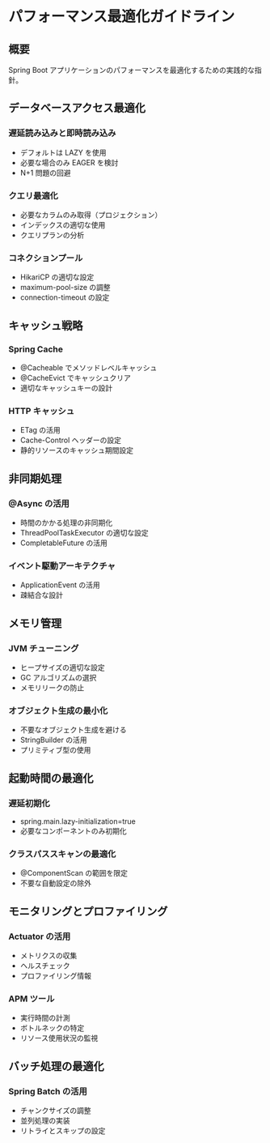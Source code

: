 # パフォーマンス最適化ガイドライン

## 概要

Spring Boot アプリケーションのパフォーマンスを最適化するための実践的な指針。

## データベースアクセス最適化

### 遅延読み込みと即時読み込み

- デフォルトは LAZY を使用
- 必要な場合のみ EAGER を検討
- N+1 問題の回避

### クエリ最適化

- 必要なカラムのみ取得（プロジェクション）
- インデックスの適切な使用
- クエリプランの分析

### コネクションプール

- HikariCP の適切な設定
- maximum-pool-size の調整
- connection-timeout の設定

## キャッシュ戦略

### Spring Cache

- @Cacheable でメソッドレベルキャッシュ
- @CacheEvict でキャッシュクリア
- 適切なキャッシュキーの設計

### HTTP キャッシュ

- ETag の活用
- Cache-Control ヘッダーの設定
- 静的リソースのキャッシュ期間設定

## 非同期処理

### @Async の活用

- 時間のかかる処理の非同期化
- ThreadPoolTaskExecutor の適切な設定
- CompletableFuture の活用

### イベント駆動アーキテクチャ

- ApplicationEvent の活用
- 疎結合な設計

## メモリ管理

### JVM チューニング

- ヒープサイズの適切な設定
- GC アルゴリズムの選択
- メモリリークの防止

### オブジェクト生成の最小化

- 不要なオブジェクト生成を避ける
- StringBuilder の活用
- プリミティブ型の使用

## 起動時間の最適化

### 遅延初期化

- spring.main.lazy-initialization=true
- 必要なコンポーネントのみ初期化

### クラスパススキャンの最適化

- @ComponentScan の範囲を限定
- 不要な自動設定の除外

## モニタリングとプロファイリング

### Actuator の活用

- メトリクスの収集
- ヘルスチェック
- プロファイリング情報

### APM ツール

- 実行時間の計測
- ボトルネックの特定
- リソース使用状況の監視

## バッチ処理の最適化

### Spring Batch の活用

- チャンクサイズの調整
- 並列処理の実装
- リトライとスキップの設定